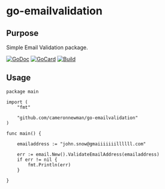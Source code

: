 # go-emailvalidation

## Purpose ##

Simple Email Validation package.

[![GoDoc][1]][2]
[![GoCard][3]][4]
[![Build][5]][6]

[1]: https://godoc.org/github.com/cameronnewman/go-emailvalidation?status.svg
[2]: https://godoc.org/github.com/cameronnewman/go-emailvalidation
[3]: https://goreportcard.com/badge/github.com/cameronnewman/go-emailvalidation
[4]: https://goreportcard.com/report/github.com/cameronnewman/go-emailvalidation
[5]: https://travis-ci.org/cameronnewman/go-emailvalidation.svg?branch=master
[6]: https://travis-ci.org/cameronnewman/go-emailvalidation

## Usage

```
package main

import (
	"fmt"

	"github.com/cameronnewman/go-emailvalidation"
)

func main() {

	emailaddress := "john.snow@gmaiiiiiiillllll.com"

	err := email.New().ValidateEmailAddress(emailaddress)
	if err != nil {
		fmt.Println(err)
	}

}
```